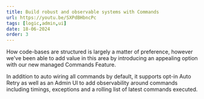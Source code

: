 ```yaml
---
title: Build robust and observable systems with Commands
url: https://youtu.be/SXPdBHbncPc
tags: [logic,admin,ui]
date: 18-06-2024
order: 3
---
```


How code-bases are structured is largely a matter of preference, however we've been able to add value 
in this area by introducing an appealing option with our new managed Commands Feature.

In addition to auto wiring all commands by default, it supports opt-in Auto Retry as well as an Admin UI 
to add observability around commands including timings, exceptions and a rolling list of latest commands executed.

